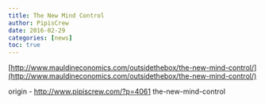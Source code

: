 ```yaml
---
title: The New Mind Control
author: PipisCrew
date: 2016-02-29
categories: [news]
toc: true
---
```


[http://www.mauldineconomics.com/outsidethebox/the-new-mind-control/](http://www.mauldineconomics.com/outsidethebox/the-new-mind-control/)

origin - http://www.pipiscrew.com/?p=4061 the-new-mind-control